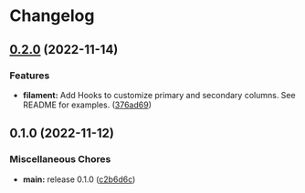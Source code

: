 # Changelog

## [0.2.0](https://github.com/PascaleBeier/filament-pages/compare/v0.1.0...v0.2.0) (2022-11-14)


### Features

* **filament:** Add Hooks to customize primary and secondary columns. See README for examples. ([376ad69](https://github.com/PascaleBeier/filament-pages/commit/376ad697756673673a88219317e2b9db535d3d52))

## 0.1.0 (2022-11-12)


### Miscellaneous Chores

* **main:** release 0.1.0 ([c2b6d6c](https://github.com/PascaleBeier/filament-pages/commit/c2b6d6c8631d3858f3be21337dead3bdc7527ecc))
